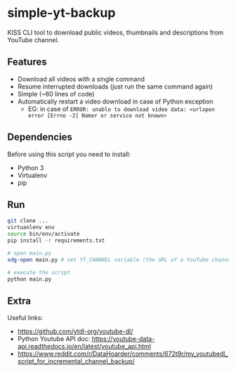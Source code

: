 # simple-yt-backup

KISS CLI tool to download public videos, thumbnails and descriptions
from YouTube channel.

## Features

- Download all videos with a single command
- Resume interrupted downloads (just run the same command again)
- Simple (~60 lines of code)
- Automatically restart a video download in case of Python exception
  - EG: in case of `ERROR: unable to download video data: <urlopen error [Errno -2] Namer or service not known>`

## Dependencies

Before using this script you need to install:

- Python 3
- Virtualenv
- pip

## Run

```sh
git clone ...
virtuanlenv env
source bin/env/activate
pip install -r requirements.txt

# open main.py
xdg-open main.py # set YT_CHANNEL variable (the URL of a YouTube channel)

# execute the script
python main.py
```

## Extra

Useful links:

- https://github.com/ytdl-org/youtube-dl/
- Python Youtube API doc: https://youtube-data-api.readthedocs.io/en/latest/youtube_api.html
- https://www.reddit.com/r/DataHoarder/comments/672t9r/my_youtubedl_script_for_incremental_channel_backup/

